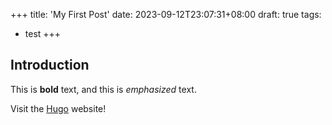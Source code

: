 +++
title: 'My First Post'
date: 2023-09-12T23:07:31+08:00
draft: true
tags:
  - test
+++

## Introduction

This is **bold** text, and this is *emphasized* text.

Visit the [Hugo](https://gohugo.io) website!
